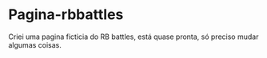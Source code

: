 # Pagina-rbbattles
Criei uma pagina ficticia do RB battles, está quase pronta, só preciso mudar algumas coisas.
